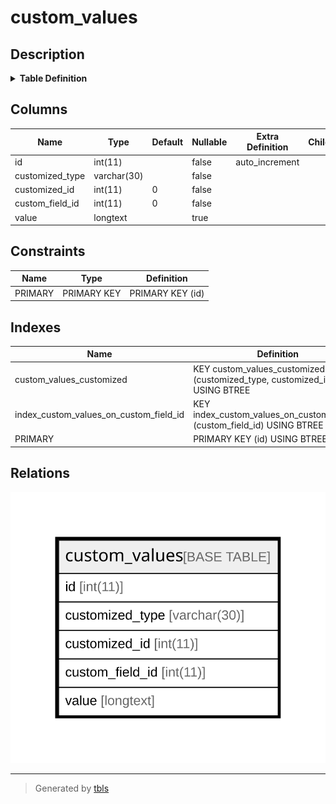 # custom_values

## Description

<details>
<summary><strong>Table Definition</strong></summary>

```sql
CREATE TABLE `custom_values` (
  `id` int(11) NOT NULL AUTO_INCREMENT,
  `customized_type` varchar(30) NOT NULL DEFAULT '',
  `customized_id` int(11) NOT NULL DEFAULT '0',
  `custom_field_id` int(11) NOT NULL DEFAULT '0',
  `value` longtext,
  PRIMARY KEY (`id`),
  KEY `custom_values_customized` (`customized_type`,`customized_id`),
  KEY `index_custom_values_on_custom_field_id` (`custom_field_id`)
) ENGINE=InnoDB DEFAULT CHARSET=latin1
```

</details>

## Columns

| Name | Type | Default | Nullable | Extra Definition | Children | Parents | Comment |
| ---- | ---- | ------- | -------- | --------------- | -------- | ------- | ------- |
| id | int(11) |  | false | auto_increment |  |  |  |
| customized_type | varchar(30) |  | false |  |  |  |  |
| customized_id | int(11) | 0 | false |  |  |  |  |
| custom_field_id | int(11) | 0 | false |  |  |  |  |
| value | longtext |  | true |  |  |  |  |

## Constraints

| Name | Type | Definition |
| ---- | ---- | ---------- |
| PRIMARY | PRIMARY KEY | PRIMARY KEY (id) |

## Indexes

| Name | Definition |
| ---- | ---------- |
| custom_values_customized | KEY custom_values_customized (customized_type, customized_id) USING BTREE |
| index_custom_values_on_custom_field_id | KEY index_custom_values_on_custom_field_id (custom_field_id) USING BTREE |
| PRIMARY | PRIMARY KEY (id) USING BTREE |

## Relations

![er](custom_values.svg)

---

> Generated by [tbls](https://github.com/k1LoW/tbls)
